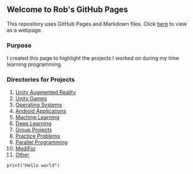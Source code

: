 ## Welcome to Rob's GitHub Pages

This repository uses GitHub Pages and Markdown files. Click [here](https://robsap.github.io/) to view as a webpage.

### Purpose

I created this page to highlight the projects I worked on during my time learning programming.

### Directories for Projects
1. [Unity Augmented Reality](https://robsap.github.io/Unity_Augmented_Reality_Apps/)
2. [Unity Games](https://robsap.github.io/UnityGamesWebGl/)
3. [Operating Systems](https://robsap.github.io/Operating_Systems/)
4. [Android Applications]( https://robsap.github.io/Android_Apps/)
5. [Machine Learning](http://robsap.github.io/Machine_Learning/)
6. [Deep Learning](https://robsap.github.io/Deep_Learning/)
7. [Group Projects](https://robsap.github.io/Group_Projects/)
8. [Practice Problems](https://robsap.github.io/Practice_Problems/)
9. [Parallel Programming](https://robsap.github.io/Parallel_Programming/)
10.  [MediFor](https://robsap.github.io/MediFor/)
11. [Other](https://robsap.github.io/other/)



```markdown
print("Hello world")
```

